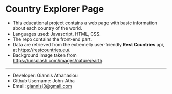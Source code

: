 # Country Explorer Page

* This educational project contains a web page with basic information about each country of the world.
* Languages used: Javascript, HTML, CSS.
* The repo contains the front-end part.
* Data are retrieved from the extremelly user-friendly <b>Rest Countries</b> api, at https://restcountries.eu/.
* Background image taken from https://unsplash.com/images/nature/earth.
- - -
* Developer: Giannis Athanasiou
* Github Username: John-Atha
* Email: giannisj3@gmail.com
